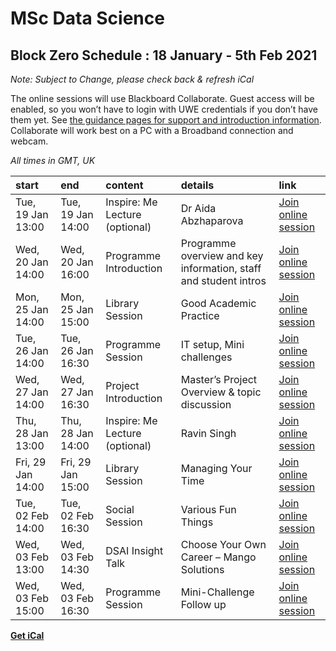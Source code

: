 # MSc Data Science

## Block Zero Schedule : 18 January - 5th Feb 2021

*Note: Subject to Change, please check back & refresh iCal*

The online sessions will use Blackboard Collaborate. Guest access will
be enabled, so you won’t have to login with UWE credentials if you don’t
have them yet. See [the guidance pages for support and introduction
information](https://info.uwe.ac.uk/online/blackboard/students/guides/).
Collaborate will work best on a PC with a Broadband connection and
webcam.

*All times in GMT, UK*

| start             | end               | content                        | details                                                          | link                                                                                                                                                                                                                                                                                                         |
|:------------------|:------------------|:-------------------------------|:-----------------------------------------------------------------|:-------------------------------------------------------------------------------------------------------------------------------------------------------------------------------------------------------------------------------------------------------------------------------------------------------------|
| Tue, 19 Jan 13:00 | Tue, 19 Jan 14:00 | Inspire: Me Lecture (optional) | Dr Aida Abzhaparova                                              | [Join online session](https://teams.microsoft.com/l/meetup-join/19%3ameeting_YjRmODE5NzctN2VkYy00NjBkLWFiOGQtOTg5MmQzYWM2ZTlm%40thread.v2/0?context=%7b%22Tid%22%3a%2207ef1208-413c-4b5e-9cdd-64ef305754f0%22%2c%22Oid%22%3a%2220d34c23-100f-4939-8db0-a6becbc38b3a%22%2c%22IsBroadcastMeeting%22%3atrue%7d) |
| Wed, 20 Jan 14:00 | Wed, 20 Jan 16:00 | Programme Introduction         | Programme overview and key information, staff and student intros | [Join online session](https://ca.bbcollab.com/guest/c3636b68f21f48bfa462841b3889f6bb)                                                                                                                                                                                                                        |
| Mon, 25 Jan 14:00 | Mon, 25 Jan 15:00 | Library Session                | Good Academic Practice                                           | [Join online session](TBC)                                                                                                                                                                                                                                                                                   |
| Tue, 26 Jan 14:00 | Tue, 26 Jan 16:30 | Programme Session              | IT setup, Mini challenges                                        | [Join online session](https://ca.bbcollab.com/guest/6441f526241d44ee97b318ea95d9f1a3)                                                                                                                                                                                                                        |
| Wed, 27 Jan 14:00 | Wed, 27 Jan 16:30 | Project Introduction           | Master’s Project Overview & topic discussion                     | [Join online session](https://ca.bbcollab.com/guest/09b794cb303442ba8a01ca15b0ab87ec)                                                                                                                                                                                                                        |
| Thu, 28 Jan 13:00 | Thu, 28 Jan 14:00 | Inspire: Me Lecture (optional) | Ravin Singh                                                      | [Join online session](https://teams.microsoft.com/l/meetup-join/19%3ameeting_ODU1NmZjZTktM2RmNS00NzhhLThjMTktODNjOGIyMjI1YTY4%40thread.v2/0?context=%7b%22Tid%22%3a%2207ef1208-413c-4b5e-9cdd-64ef305754f0%22%2c%22Oid%22%3a%2220d34c23-100f-4939-8db0-a6becbc38b3a%22%2c%22IsBroadcastMeeting%22%3atrue%7d) |
| Fri, 29 Jan 14:00 | Fri, 29 Jan 15:00 | Library Session                | Managing Your Time                                               | [Join online session](TBC)                                                                                                                                                                                                                                                                                   |
| Tue, 02 Feb 14:00 | Tue, 02 Feb 16:30 | Social Session                 | Various Fun Things                                               | [Join online session](https://ca.bbcollab.com/guest/6c00fb967f644094823268d1000f7e6d)                                                                                                                                                                                                                        |
| Wed, 03 Feb 13:00 | Wed, 03 Feb 14:30 | DSAI Insight Talk              | Choose Your Own Career – Mango Solutions                         | [Join online session](https://www.eventbrite.co.uk/e/ds-ai-insight-talks-tickets-124544252211)                                                                                                                                                                                                               |
| Wed, 03 Feb 15:00 | Wed, 03 Feb 16:30 | Programme Session              | Mini-Challenge Follow up                                         | [Join online session](https://ca.bbcollab.com/guest/9f4d579efb1f4426b312c9dc2e102290)                                                                                                                                                                                                                        |

**[Get iCal](INB112blockzero.ics)**
